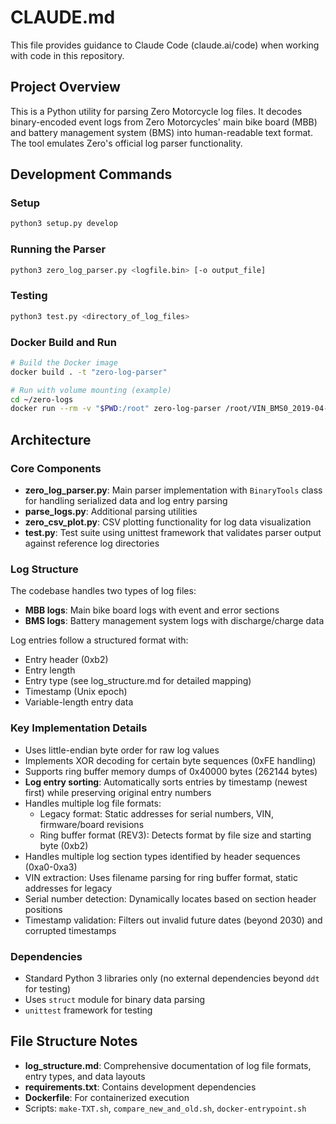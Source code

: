 # CLAUDE.md

This file provides guidance to Claude Code (claude.ai/code) when working with code in this repository.

## Project Overview

This is a Python utility for parsing Zero Motorcycle log files. It decodes binary-encoded event logs from Zero Motorcycles' main bike board (MBB) and battery management system (BMS) into human-readable text format. The tool emulates Zero's official log parser functionality.

## Development Commands

### Setup
```bash
python3 setup.py develop
```

### Running the Parser
```bash
python3 zero_log_parser.py <logfile.bin> [-o output_file]
```

### Testing
```bash
python3 test.py <directory_of_log_files>
```

### Docker Build and Run
```bash
# Build the Docker image
docker build . -t "zero-log-parser"

# Run with volume mounting (example)
cd ~/zero-logs
docker run --rm -v "$PWD:/root" zero-log-parser /root/VIN_BMS0_2019-04-20.bin -o /root/VIN_BMS0_2019-04-20.txt
```

## Architecture

### Core Components

- **zero_log_parser.py**: Main parser implementation with `BinaryTools` class for handling serialized data and log entry parsing
- **parse_logs.py**: Additional parsing utilities
- **zero_csv_plot.py**: CSV plotting functionality for log data visualization
- **test.py**: Test suite using unittest framework that validates parser output against reference log directories

### Log Structure

The codebase handles two types of log files:
- **MBB logs**: Main bike board logs with event and error sections
- **BMS logs**: Battery management system logs with discharge/charge data

Log entries follow a structured format with:
- Entry header (0xb2)
- Entry length
- Entry type (see log_structure.md for detailed mapping)
- Timestamp (Unix epoch)
- Variable-length entry data

### Key Implementation Details

- Uses little-endian byte order for raw log values
- Implements XOR decoding for certain byte sequences (0xFE handling)
- Supports ring buffer memory dumps of 0x40000 bytes (262144 bytes)
- **Log entry sorting**: Automatically sorts entries by timestamp (newest first) while preserving original entry numbers
- Handles multiple log file formats:
  - Legacy format: Static addresses for serial numbers, VIN, firmware/board revisions
  - Ring buffer format (REV3): Detects format by file size and starting byte (0xb2)
- Handles multiple log section types identified by header sequences (0xa0-0xa3)
- VIN extraction: Uses filename parsing for ring buffer format, static addresses for legacy
- Serial number detection: Dynamically locates based on section header positions
- Timestamp validation: Filters out invalid future dates (beyond 2030) and corrupted timestamps

### Dependencies

- Standard Python 3 libraries only (no external dependencies beyond `ddt` for testing)
- Uses `struct` module for binary data parsing
- `unittest` framework for testing

## File Structure Notes

- **log_structure.md**: Comprehensive documentation of log file formats, entry types, and data layouts
- **requirements.txt**: Contains development dependencies
- **Dockerfile**: For containerized execution
- Scripts: `make-TXT.sh`, `compare_new_and_old.sh`, `docker-entrypoint.sh`